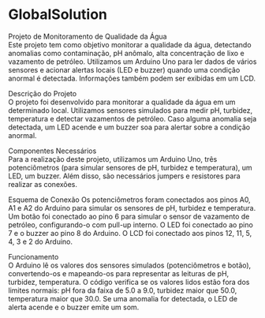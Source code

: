 # GlobalSolution


Projeto de Monitoramento de Qualidade da Água                                                                                                       
Este projeto tem como objetivo monitorar a qualidade da água, detectando anomalias como contaminação, pH anômalo, alta concentração de lixo e vazamento de petróleo. Utilizamos um Arduino Uno para ler dados de vários sensores e acionar alertas locais (LED e buzzer) quando uma condição anormal é detectada. Informações também podem ser exibidas em um LCD.

Descrição do Projeto                                                                                                  
O projeto foi desenvolvido para monitorar a qualidade da água em um determinado local. Utilizamos sensores simulados para medir pH, turbidez, temperatura e detectar vazamentos de petróleo. Caso alguma anomalia seja detectada, um LED acende e um buzzer soa para alertar sobre a condição anormal.

Componentes Necessários                                                                                                                                                   
Para a realização deste projeto, utilizamos um Arduino Uno, três potenciômetros (para simular sensores de pH, turbidez e temperatura),  um LED, um buzzer. Além disso, são necessários jumpers e resistores para realizar as conexões.

Esquema de Conexão
Os potenciômetros foram conectados aos pinos A0, A1 e A2 do Arduino para simular os sensores de pH, turbidez e temperatura. Um botão foi conectado ao pino 6 para simular o sensor de vazamento de petróleo, configurando-o com pull-up interno. O LED foi conectado ao pino 7 e o buzzer ao pino 8 do Arduino. O LCD foi conectado aos pinos 12, 11, 5, 4, 3 e 2 do Arduino.

Funcionamento                                                                                                                                                   
O Arduino lê os valores dos sensores simulados (potenciômetros e botão), convertendo-os e mapeando-os para representar as leituras de pH, turbidez, temperatura. O código verifica se os valores lidos estão fora dos limites normais: pH fora da faixa de 5.0 a 9.0, turbidez maior que 50.0, temperatura maior que 30.0. Se uma anomalia for detectada, o LED de alerta acende e o buzzer emite um som.
